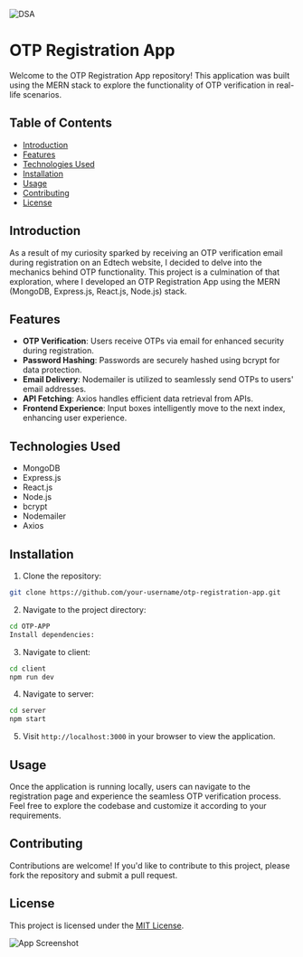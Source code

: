 ![DSA]('otp.png "DSA")
# OTP Registration App

Welcome to the OTP Registration App repository! This application was built using the MERN stack to explore the functionality of OTP verification in real-life scenarios.

## Table of Contents

- [Introduction](#introduction)
- [Features](#features)
- [Technologies Used](#technologies-used)
- [Installation](#installation)
- [Usage](#usage)
- [Contributing](#contributing)
- [License](#license)

## Introduction

As a result of my curiosity sparked by receiving an OTP verification email during registration on an Edtech website, I decided to delve into the mechanics behind OTP functionality. This project is a culmination of that exploration, where I developed an OTP Registration App using the MERN (MongoDB, Express.js, React.js, Node.js) stack.

## Features

- **OTP Verification**: Users receive OTPs via email for enhanced security during registration.
- **Password Hashing**: Passwords are securely hashed using bcrypt for data protection.
- **Email Delivery**: Nodemailer is utilized to seamlessly send OTPs to users' email addresses.
- **API Fetching**: Axios handles efficient data retrieval from APIs.
- **Frontend Experience**: Input boxes intelligently move to the next index, enhancing user experience.

## Technologies Used

- MongoDB
- Express.js
- React.js
- Node.js
- bcrypt
- Nodemailer
- Axios



## Installation

1. Clone the repository:

```bash
git clone https://github.com/your-username/otp-registration-app.git
```


2. Navigate to the project directory:

```bash
cd OTP-APP
Install dependencies:
```

3. Navigate to client:

```bash
cd client
npm run dev
```
4. Navigate to server:

```bash
cd server
npm start
```



5. Visit `http://localhost:3000` in your browser to view the application.

## Usage

Once the application is running locally, users can navigate to the registration page and experience the seamless OTP verification process. Feel free to explore the codebase and customize it according to your requirements.

## Contributing

Contributions are welcome! If you'd like to contribute to this project, please fork the repository and submit a pull request.

## License

This project is licensed under the [MIT License](LICENSE).



![App Screenshot]('otp.png')

